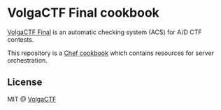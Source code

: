 # VolgaCTF Final cookbook

[VolgaCTF Final](https://github.com/VolgaCTF/volgactf-final) is an automatic checking system (ACS) for A/D CTF contests.

This repository is a [Chef cookbook](https://docs.chef.io/cookbooks.html) which contains resources for server orchestration.

## License
MIT @ [VolgaCTF](https://github.com/VolgaCTF)
